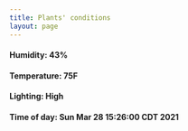 ```yaml
---
title: Plants' conditions
layout: page
---
```



#### Humidity: 43%
#### Temperature: 75F
#### Lighting: High
#### Time of day: Sun Mar 28 15:26:00 CDT 2021
